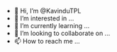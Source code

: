 - 👋 Hi, I’m @KavinduTPL
- 👀 I’m interested in ...
- 🌱 I’m currently learning ...
- 💞️ I’m looking to collaborate on ...
- 📫 How to reach me ...

<!---
KavinduTPL/KavinduTPL is a ✨ special ✨ repository because its `README.md` (this file) appears on your GitHub profile.
You can click the Preview link to take a look at your changes.
--->
